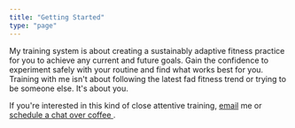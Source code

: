 ```yaml
---
title: "Getting Started"
type: "page"
---
```


My training system is about creating a sustainably adaptive fitness practice for you to achieve any current and future goals. Gain the confidence to experiment safely with your routine and find what works best for you. Training with me isn't about following the latest fad fitness trend or trying to be someone else. It's about you.

If you're interested in this kind of close attentive training, [email](mailto:john.jeng5@gmail.com) me or
<a href="https://calendly.com/johnjeng/free-consultation/" target="_blank" className="button">
schedule a chat over coffee
</a>.

